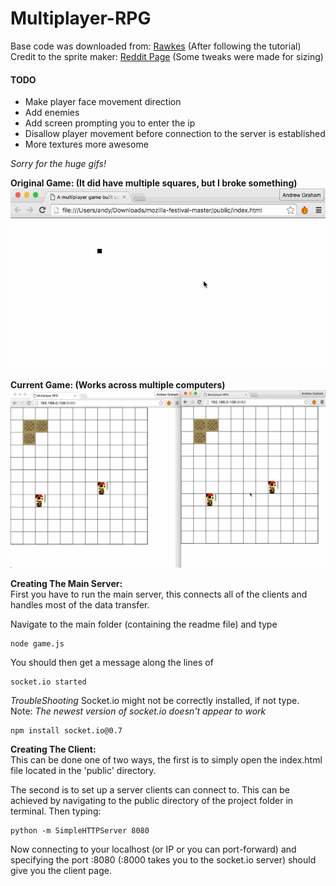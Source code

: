 # Multiplayer-RPG
Base code was downloaded from: [Rawkes](http://rawkes.com/articles/creating-a-real-time-multiplayer-game-with-websockets-and-node.html) (After following the tutorial)        
Credit to the sprite maker: [Reddit Page](https://www.reddit.com/r/PixelArt/comments/23m4hs/ocwipcc_some_rpgdungeon_crawler_sprites_im/) (Some tweaks were made for sizing)

#### TODO
- Make player face movement direction
- Add enemies 
- Add screen prompting you to enter the ip
- Disallow player movement before connection to the server is established
- More textures more awesome

*Sorry for the huge gifs!*

**Original Game: (It did have multiple squares, but I broke something)**
![](/ReadmeStuff/Orig.gif)


**Current Game: (Works across multiple computers)**
![](/ReadmeStuff/Game.gif)

**Creating The Main Server:**     
First you have to run the main server, this connects all of the clients and handles most of the data transfer.

Navigate to the main folder (containing the readme file) and type

    node game.js

You should then get a message along the lines of        

    socket.io started

*TroubleShooting*
Socket.io might not be correctly installed, if not type.      
Note: *The newest version of socket.io doesn't appear to work*

    npm install socket.io@0.7

**Creating The Client:**    
This can be done one of two ways, the first is to simply open the index.html file located in the 'public' directory.

The second is to set up a server clients can connect to. This can be achieved by navigating to the public directory of the project folder in terminal. Then typing:

    python -m SimpleHTTPServer 8080

Now connecting to your localhost (or IP or you can port-forward) and specifying the port :8080 (:8000 takes you to the socket.io server) should give you the client page.
